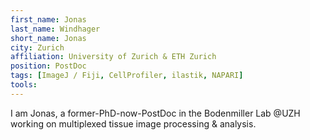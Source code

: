 ```yaml
---
first_name: Jonas 
last_name: Windhager
short_name: Jonas
city: Zurich
affiliation: University of Zurich & ETH Zurich
position: PostDoc
tags: [ImageJ / Fiji, CellProfiler, ilastik, NAPARI]
tools:
---
```


I am Jonas, a former-PhD-now-PostDoc in the Bodenmiller Lab @UZH working on multiplexed tissue image processing & analysis.
